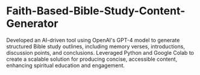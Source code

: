# Faith-Based-Bible-Study-Content-Generator
Developed an AI-driven tool using OpenAI's GPT-4 model to generate structured Bible study outlines, including memory verses, introductions, discussion points, and conclusions. Leveraged Python and Google Colab to create a scalable solution for producing concise, accessible content, enhancing spiritual education and engagement.

